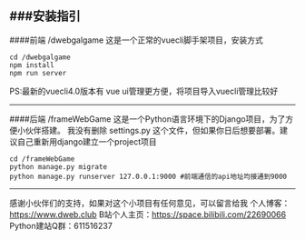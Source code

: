 ###安装指引
---
####前端 /dwebgalgame
这是一个正常的vuecli脚手架项目，安装方式

    cd /dwebgalgame
    npm install
    npm run server

PS:最新的vuecli4.0版本有 vue ui管理更方便，将项目导入vuecli管理比较好

---
####后端 /frameWebGame
这是一个Python语言环境下的Django项目，为了方便小伙伴搭建。
我没有删除 settings.py 这个文件，但如果你日后想要部署。建议自己重新用django建立一个project项目

    cd /frameWebGame
    python manage.py migrate
    python manage.py runserver 127.0.0.1:9000 #前端通信的api地址均接通到9000


---
感谢小伙伴们的支持，如果对这个小项目有任何意见，可以留言给我
个人博客：https://www.dweb.club
B站个人主页：https://space.bilibili.com/22690066
Python建站Q群：611516237
